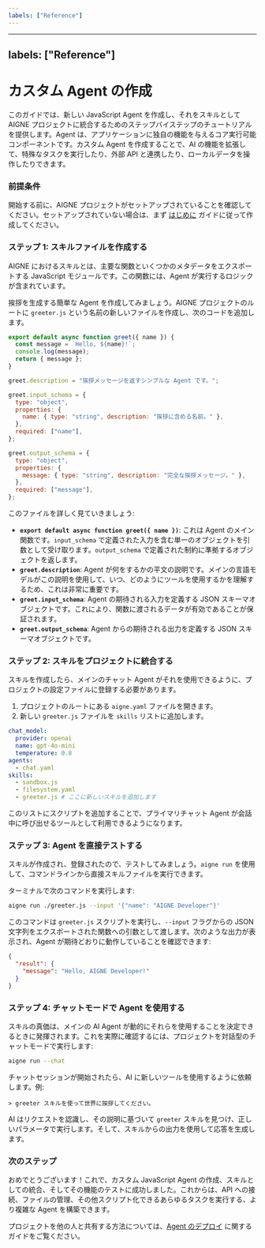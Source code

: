```yaml
---
labels: ["Reference"]
---
```


---
labels: ["Reference"]
---

# カスタム Agent の作成

このガイドでは、新しい JavaScript Agent を作成し、それをスキルとして AIGNE プロジェクトに統合するためのステップバイステップのチュートリアルを提供します。Agent は、アプリケーションに独自の機能を与えるコア実行可能コンポーネントです。カスタム Agent を作成することで、AI の機能を拡張して、特殊なタスクを実行したり、外部 API と連携したり、ローカルデータを操作したりできます。

### 前提条件

開始する前に、AIGNE プロジェクトがセットアップされていることを確認してください。セットアップされていない場合は、まず [はじめに](./getting-started.md) ガイドに従って作成してください。

### ステップ 1: スキルファイルを作成する

AIGNE におけるスキルとは、主要な関数といくつかのメタデータをエクスポートする JavaScript モジュールです。この関数には、Agent が実行するロジックが含まれています。

挨拶を生成する簡単な Agent を作成してみましょう。AIGNE プロジェクトのルートに `greeter.js` という名前の新しいファイルを作成し、次のコードを追加します。

```javascript greeter.js icon=logos:javascript
export default async function greet({ name }) {
  const message = `Hello, ${name}!`;
  console.log(message);
  return { message };
}

greet.description = "挨拶メッセージを返すシンプルな Agent です。";

greet.input_schema = {
  type: "object",
  properties: {
    name: { type: "string", description: "挨拶に含める名前。" },
  },
  required: ["name"],
};

greet.output_schema = {
  type: "object",
  properties: {
    message: { type: "string", description: "完全な挨拶メッセージ。" },
  },
  required: ["message"],
};
```

このファイルを詳しく見ていきましょう:

- **`export default async function greet({ name })`**: これは Agent のメイン関数です。`input_schema` で定義された入力を含む単一のオブジェクトを引数として受け取ります。`output_schema` で定義された制約に準拠するオブジェクトを返します。
- **`greet.description`**: Agent が何をするかの平文の説明です。メインの言語モデルがこの説明を使用して、いつ、どのようにツールを使用するかを理解するため、これは非常に重要です。
- **`greet.input_schema`**: Agent の期待される入力を定義する JSON スキーマオブジェクトです。これにより、関数に渡されるデータが有効であることが保証されます。
- **`greet.output_schema`**: Agent からの期待される出力を定義する JSON スキーマオブジェクトです。

### ステップ 2: スキルをプロジェクトに統合する

スキルを作成したら、メインのチャット Agent がそれを使用できるように、プロジェクトの設定ファイルに登録する必要があります。

1.  プロジェクトのルートにある `aigne.yaml` ファイルを開きます。
2.  新しい `greeter.js` ファイルを `skills` リストに追加します。

```yaml aigne.yaml icon=mdi:file-cog-outline
chat_model:
  provider: openai
  name: gpt-4o-mini
  temperature: 0.8
agents:
  - chat.yaml
skills:
  - sandbox.js
  - filesystem.yaml
  - greeter.js # ここに新しいスキルを追加します
```

このリストにスクリプトを追加することで、プライマリチャット Agent が会話中に呼び出せるツールとして利用できるようになります。

### ステップ 3: Agent を直接テストする

スキルが作成され、登録されたので、テストしてみましょう。`aigne run` を使用して、コマンドラインから直接スキルファイルを実行できます。

ターミナルで次のコマンドを実行します:

```bash icon=mdi:console
aigne run ./greeter.js --input '{"name": "AIGNE Developer"}'
```

このコマンドは `greeter.js` スクリプトを実行し、`--input` フラグからの JSON 文字列をエクスポートされた関数への引数として渡します。次のような出力が表示され、Agent が期待どおりに動作していることを確認できます:

```json icon=mdi:code-json
{
  "result": {
    "message": "Hello, AIGNE Developer!"
  }
}
```

### ステップ 4: チャットモードで Agent を使用する

スキルの真価は、メインの AI Agent が動的にそれらを使用することを決定できるときに発揮されます。これを実際に確認するには、プロジェクトを対話型のチャットモードで実行します:

```bash icon=mdi:console
aigne run --chat
```

チャットセッションが開始されたら、AI に新しいツールを使用するように依頼します。例:

```
> greeter スキルを使って世界に挨拶してください。
```

AI はリクエストを認識し、その説明に基づいて `greeter` スキルを見つけ、正しいパラメータで実行します。そして、スキルからの出力を使用して応答を生成します。

### 次のステップ

おめでとうございます！これで、カスタム JavaScript Agent の作成、スキルとしての統合、そしてその機能のテストに成功しました。これからは、API への接続、ファイルの管理、その他スクリプト化できるあらゆるタスクを実行する、より複雑な Agent を構築できます。

プロジェクトを他の人と共有する方法については、[Agent のデプロイ](./guides-deploying-agents.md) に関するガイドをご覧ください。